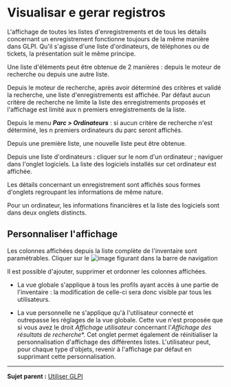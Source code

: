 Visualisar e gerar registros
==============================

L'affichage de toutes les listes d'enregistrements et de tous les détails concernant un enregistrement fonctionne toujours de la même manière dans GLPI. Qu'il s'agisse d'une liste d'ordinateurs, de téléphones ou de tickets, la présentation suit le même principe.

Une liste d'éléments peut être obtenue de 2 manières : depuis le moteur de recherche ou depuis une autre liste.

Depuis le moteur de recherche, après avoir déterminé des critères et validé la recherche, une liste d'enregistrements est affichée. Par défaut aucun critère de recherche ne limite la liste des enregistrements
proposés et l'affichage est limité aux n premiers enregistrements de la liste.

Depuis le menu ***Parc > Ordinateurs*** : si aucun critère de recherche n'est déterminé, les n premiers ordinateurs du parc seront affichés.

Depuis une première liste, une nouvelle liste peut être obtenue.

Depuis une liste d'ordinateurs : cliquer sur le nom d'un ordinateur ; naviguer dans l'onglet logiciels. La liste des logiciels installés sur cet ordinateur est affichée.

Les détails concernant un enregistrement sont affichés sous formes d'onglets regroupant les informations de même nature.

Pour un ordinateur, les informations financières et la liste des logiciels sont dans deux onglets distincts.

Personnaliser l'affichage
-------------------------

Les colonnes affichées depuis la liste complète de l'inventaire sont paramétrables. Cliquer sur le ![image](docs/image/options_search.png) figurant dans la barre de navigation

Il est possible d'ajouter, supprimer et ordonner les colonnes affichées. 

- La vue globale s'applique à tous les profils ayant accès à une partie de l'inventaire : la modification de celle-ci sera donc visible par tous les utilisateurs. 

- La vue personnelle ne s'applique qu'à l'utilisateur connecté et outrepasse les réglages de la vue globale. Cette vue n'est proposée que si vous avez le droit *Affichage utilisateur* concernant l'*Affichage des résultats de recherche**.
  Cet onglet permet également de réinitialiser la personnalisation d'affichage des différentes listes. L'utilisateur peut, pour chaque type d'objets, revenir à l'affichage par défaut en supprimant cette personnalisation.

--------------
**Sujet parent :** [Utiliser GLPI](index.php?fr/02_Premiers_pas_avec_GLPI/03_Utiliser_GLPI/01_Utiliser_GLPI.md)
